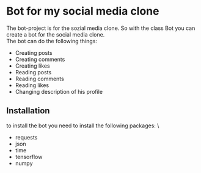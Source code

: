 # Bot for my social media clone
The bot-project is for the sozial media clone. So with the class Bot you can create a bot for the social media clone. \
The bot can do the following things:
- Creating posts
- Creating comments
- Creating likes
- Reading posts
- Reading comments
- Reading likes
- Changing description of his profile

## Installation
to install the bot you need to install the following packages: \
- requests
- json
- time
- tensorflow
- numpy
